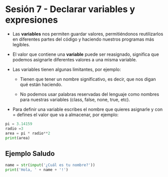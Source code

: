 # Sesión 7 - Declarar variables y expresiones

* Las **variables** nos permiten guardar valores, permitiéndonos reutilizarlos en diferentes partes del código y haciendo nuestros programas más legibles.

* El valor que contiene una **variable** puede ser reasignado, significa que podemos asignarle diferentes valores a una misma variable.

* Las variables tienen algunas limitantes, por ejemplo:

    * Tienen que tener un nombre significativo, es decir, que nos digan qué están haciendo.

    * No podemos usar palabras reservadas del lenguaje como nombres para nuestras variables (class, false, none, true, etc).

* Para definir una variable escribes el nombre que quieres asignarle y con = defines el valor que va a almacenar, por ejemplo:

```python
pi = 3.14159
radio =3
area = pi * radio**2
print(area)
```
## Ejemplo Saludo

```python
name = str(input('¿Cuál es tu nombre?'))
print('Hola, ' + name + '!')
```